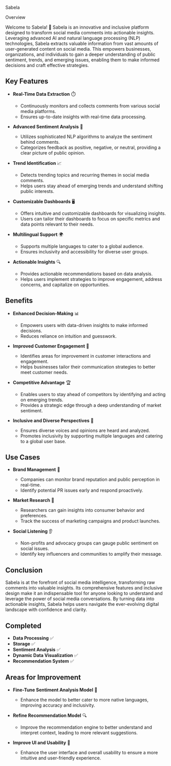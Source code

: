 Sabela

Overview

Welcome to Sabela! 🎉 Sabela is an innovative and inclusive platform designed to transform social media comments into actionable insights. Leveraging advanced AI and natural language processing (NLP) technologies, Sabela extracts valuable information from vast amounts of user-generated content on social media. This empowers businesses, organizations, and individuals to gain a deeper understanding of public sentiment, trends, and emerging issues, enabling them to make informed decisions and craft effective strategies.

## Key Features

- **Real-Time Data Extraction** ⏱️
  - Continuously monitors and collects comments from various social media platforms.
  - Ensures up-to-date insights with real-time data processing.

- **Advanced Sentiment Analysis** 🧠
  - Utilizes sophisticated NLP algorithms to analyze the sentiment behind comments.
  - Categorizes feedback as positive, negative, or neutral, providing a clear picture of public opinion.

- **Trend Identification** 📈
  - Detects trending topics and recurring themes in social media comments.
  - Helps users stay ahead of emerging trends and understand shifting public interests.

- **Customizable Dashboards** 🖥️
  - Offers intuitive and customizable dashboards for visualizing insights.
  - Users can tailor their dashboards to focus on specific metrics and data points relevant to their needs.

- **Multilingual Support** 🌍
  - Supports multiple languages to cater to a global audience.
  - Ensures inclusivity and accessibility for diverse user groups.

- **Actionable Insights** 🔍
  - Provides actionable recommendations based on data analysis.
  - Helps users implement strategies to improve engagement, address concerns, and capitalize on opportunities.

## Benefits

- **Enhanced Decision-Making** 📊
  - Empowers users with data-driven insights to make informed decisions.
  - Reduces reliance on intuition and guesswork.

- **Improved Customer Engagement** 💬
  - Identifies areas for improvement in customer interactions and engagement.
  - Helps businesses tailor their communication strategies to better meet customer needs.

- **Competitive Advantage** 🏆
  - Enables users to stay ahead of competitors by identifying and acting on emerging trends.
  - Provides a strategic edge through a deep understanding of market sentiment.

- **Inclusive and Diverse Perspectives** 🌈
  - Ensures diverse voices and opinions are heard and analyzed.
  - Promotes inclusivity by supporting multiple languages and catering to a global user base.

## Use Cases

- **Brand Management** 🏢
  - Companies can monitor brand reputation and public perception in real-time.
  - Identify potential PR issues early and respond proactively.

- **Market Research** 🔬
  - Researchers can gain insights into consumer behavior and preferences.
  - Track the success of marketing campaigns and product launches.

- **Social Listening** 👂
  - Non-profits and advocacy groups can gauge public sentiment on social issues.
  - Identify key influencers and communities to amplify their message.

## Conclusion

Sabela is at the forefront of social media intelligence, transforming raw comments into valuable insights. Its comprehensive features and inclusive design make it an indispensable tool for anyone looking to understand and leverage the power of social media conversations. By turning data into actionable insights, Sabela helps users navigate the ever-evolving digital landscape with confidence and clarity.

## Completed

- **Data Processing** ✅
- **Storage** ✅
- **Sentiment Analysis** ✅
- **Dynamic Data Visualization** ✅
- **Recommendation System** ✅

## Areas for Improvement

- **Fine-Tune Sentiment Analysis Model** 🔧
  - Enhance the model to better cater to more native languages, improving accuracy and inclusivity.

- **Refine Recommendation Model** 🔍
  - Improve the recommendation engine to better understand and interpret context, leading to more relevant suggestions.

- **Improve UI and Usability** 🎨
  - Enhance the user interface and overall usability to ensure a more intuitive and user-friendly experience.

